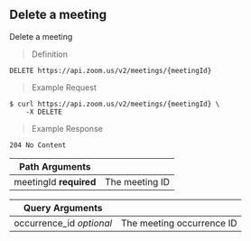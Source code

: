 ## Delete a meeting

Delete a meeting

> Definition

```shell
DELETE https://api.zoom.us/v2/meetings/{meetingId}
```

> Example Request

```shell
$ curl https://api.zoom.us/v2/meetings/{meetingId} \
    -X DELETE
```

> Example Response

```text
204 No Content
```

Path Arguments | &nbsp;
--- | ---
meetingId **required** | The meeting ID

Query Arguments | &nbsp;
--- | ---
occurrence_id *optional* | The meeting occurrence ID

